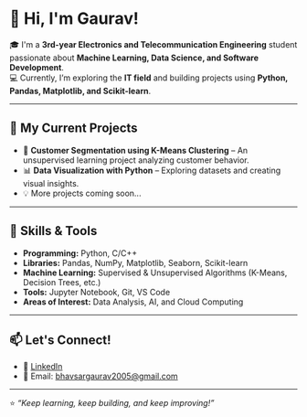 # 👋 Hi, I'm Gaurav!

🎓 I'm a **3rd-year Electronics and Telecommunication Engineering** student passionate about **Machine Learning, Data Science, and Software Development**.  
💻 Currently, I’m exploring the **IT field** and building projects using **Python, Pandas, Matplotlib, and Scikit-learn**.

---

## 🚀 My Current Projects
- 🧠 **Customer Segmentation using K-Means Clustering** – An unsupervised learning project analyzing customer behavior.
- 📊 **Data Visualization with Python** – Exploring datasets and creating visual insights.
- 💡 More projects coming soon...

---

## 🧰 Skills & Tools
- **Programming:** Python, C/C++
- **Libraries:** Pandas, NumPy, Matplotlib, Seaborn, Scikit-learn
- **Machine Learning:** Supervised & Unsupervised Algorithms (K-Means, Decision Trees, etc.)
- **Tools:** Jupyter Notebook, Git, VS Code
- **Areas of Interest:** Data Analysis, AI, and Cloud Computing

---

## 📫 Let's Connect!
- 💼 [LinkedIn](https://linkedin.com/in/your-link)  
- 📧 Email: bhavsargaurav2005@gmail.com  
---

⭐ *“Keep learning, keep building, and keep improving!”*  
